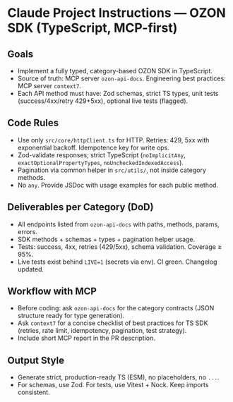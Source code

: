# Claude Project Instructions — OZON SDK (TypeScript, MCP-first)

## Goals
- Implement a fully typed, category-based OZON SDK in TypeScript.
- Source of truth: MCP server `ozon-api-docs`. Engineering best practices: MCP server `context7`.
- Each API method must have: Zod schemas, strict TS types, unit tests (success/4xx/retry 429+5xx), optional live tests (flagged).

## Code Rules
- Use only `src/core/httpClient.ts` for HTTP. Retries: 429, 5xx with exponential backoff. Idempotence key for write ops.
- Zod-validate responses; strict TypeScript (`noImplicitAny`, `exactOptionalPropertyTypes`, `noUncheckedIndexedAccess`).
- Pagination via common helper in `src/utils/`, not inside category methods.
- No `any`. Provide JSDoc with usage examples for each public method.

## Deliverables per Category (DoD)
- All endpoints listed from `ozon-api-docs` with paths, methods, params, errors.
- SDK methods + schemas + types + pagination helper usage.
- Tests: success, 4xx, retries (429/5xx), schema validation. Coverage ≥ 95%.
- Live tests exist behind `LIVE=1` (secrets via env). CI green. Changelog updated.

## Workflow with MCP
- Before coding: ask `ozon-api-docs` for the category contracts (JSON structure ready for type generation).
- Ask `context7` for a concise checklist of best practices for TS SDK (retries, rate limit, idempotency, pagination, test strategy).
- Include short MCP report in the PR description.

## Output Style
- Generate strict, production-ready TS (ESM), no placeholders, no `...`.
- For schemas, use Zod. For tests, use Vitest + Nock. Keep imports consistent.
